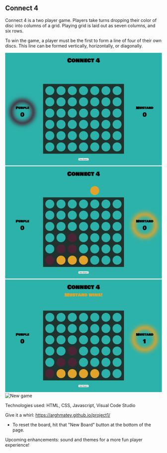   Connect 4
-

Connect 4 is a two player game. Players take turns dropping their color of disc into columns of a grid. Playing grid is laid out as seven columns, and six rows. 

To win the game, a player must be the first to form a line of four of their own discs. This line can be formed vertically, horizontally, or diagonally.

![Game Initialization](imgs/initialize.png)
![Gameplay](imgs/game_play.png)
![Winner](imgs/winner.png)
![New game](empty_board.png)

Technologies used: HTML, CSS, Javascript, Visual Code Studio

Give it a whirl: https://arghmatey.github.io/project1/
- To reset the board, hit that "New Board" button at the bottom of the page.

Upcoming enhancements: sound and themes for a more fun player experience!


